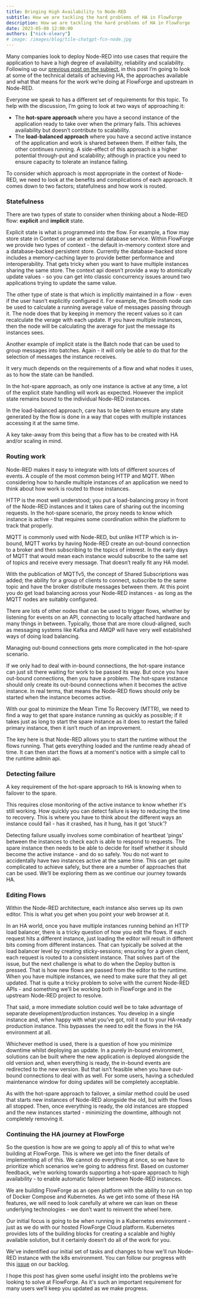 ```yaml
---
title: Bringing High Availability to Node-RED
subtitle: How we are tackling the hard problems of HA in FlowForge
description: How we are tackling the hard problems of HA in FlowForge
date: 2023-05-08 12:00:00
authors: ["nick-oleary"]
# image: /images/blog/tile-chatgpt-fcn-node.jpg
---
```


Many companies look to deploy Node-RED into use cases that require the application
to have a high degree of availability, reliability and scalability. Following up
our [previous post on the subject](../02/highly-available-node-red.md), in this
post I’m going to look at some of the technical details of achieving HA, the
approaches available and what that means for the work we’re doing at FlowForge
and upstream in Node-RED.

<!--more-->

Everyone we speak to has a different set of requirements for this topic. To help
with the discussion, I’m going to look at two ways of approaching it:

 - The **hot-spare approach** where you have a second instance of the application
   ready to take over when the primary fails. This achieves availability but
   doesn’t contribute to scalability.
 - The **load-balanced approach** where you have a second active instance of the
   application and work is shared between them. If either fails, the other
   continues running. A side-effect of this approach is a higher potential
   through-put and scalability; although in practice you need to ensure capacity
   to tolerate an instance failing.

To consider which approach is most appropriate in the context of Node-RED, we
need to look at the benefits and complications of each approach. It comes down
to two factors; statefulness and how work is routed.

### Statefulness

There are two types of state to consider when thinking about a Node-RED flow:
**explicit** and **implicit** state.

Explicit state is what is programmed into the flow. For example, a flow may store
state in Context or use an external database service. Within FlowForge we provide
two types of context - the default in-memory context store and a database-backed 
persistent store. Currently the database-backed store includes a memory-caching
layer to provide better performance and interoperability. That gets tricky when
you want to have multiple instances sharing the same store. The context api
doesn’t provide a way to atomically update values - so you can get into classic
concurrency issues around two applications trying to update the same value.

The other type of state is that which is implicitly maintained in a flow - even
if the user hasn’t explicitly configured it. For example, the Smooth node can be
used to calculate a running average value of messages passing through it. The
node does that by keeping in memory the recent values so it can recalculate the 
verage with each update. If you have multiple instances, then the node will be
calculating the average for just the message its instances sees.

Another example of implicit state is the Batch node that can be used to group
messages into batches. Again - it will only be able to do that for the selection
of messages the instance receives.

It very much depends on the requirements of a flow and what nodes it uses, as to
how the state can be handled.

In the hot-spare approach, as only one instance is active at any time, a lot of
the explicit state handling will work as expected. However the implicit state
remains bound to the individual Node-RED instances.

In the load-balanced approach, care has to be taken to ensure any state generated
by the flow is done in a way that copes with multiple instances accessing it at
the same time.

A key take-away from this being that a flow has to be created with HA and/or scaling
in mind.

### Routing work

Node-RED makes it easy to integrate with lots of different sources of events.
A couple of the most common being HTTP and MQTT. When considering how to handle
multiple instances of an application we need to think about how work is routed
to those instances.

HTTP is the most well understood; you put a load-balancing proxy in front of the
Node-RED instances and it takes care of sharing out the incoming requests. In
the hot-spare scenario, the proxy needs to know which instance is active - that
requires some coordination within the platform to track that properly.

MQTT is commonly used with Node-RED, but unlike HTTP which is in-bound, MQTT
works by having Node-RED create an out-bound connection to a broker and then
subscribing to the topics of interest. In the early days of MQTT that would mean
each instance would subscribe to the same set of topics and receive every message.
That doesn’t really fit any HA model.

With the publication of MQTTv5, the concept of Shared Subscriptions was added;
the ability for a group of clients to connect, subscribe to the same topic and
have the broker distribute messages between them. At this point you do get load
balancing across your Node-RED instances - as long as the MQTT nodes are suitably
configured.

There are lots of other nodes that can be used to trigger flows, whether by
listening for events on an API, connecting to locally attached hardware and many
things in between. Typically, those that are more cloud-aligned, such as messaging
systems like Kafka and AMQP will have very well established ways of doing load
balancing.

Managing out-bound connections gets more complicated in the hot-spare scenario.

If we only had to deal with in-bound connections, the hot-spare instance can just
sit there waiting for work to be passed its way. But once you have out-bound
connections, then you have a problem. The hot-spare instance should only create
its out-bound connections when it becomes the active instance. In real terms,
that means the Node-RED flows should only be started when the instance becomes
active.

With our goal to minimize the Mean Time To Recovery (MTTR), we need to find a
way to get that spare instance running as quickly as possible; if it takes just
as long to start the spare instance as it does to restart the failed primary
instance, then it isn’t much of an improvement.

The key here is that Node-RED allows you to start the runtime without the flows
running. That gets everything loaded and the runtime ready ahead of time. It can
then start the flows at a moment's notice with a simple call to the runtime admin
api.


### Detecting failure

A key requirement of the hot-spare approach to HA is knowing when to failover to
the spare.

This requires close monitoring of the active instance to know whether it's still
working. How quickly you can detect failure is key to reducing the time to recovery.
This is where you have to think about the different ways an instance could fail -
has it crashed, has it hung, has it got ‘stuck’?

Detecting failure usually involves some combination of heartbeat ‘pings’ between
the instances to check each is able to respond to requests. The spare instance
then needs to be able to decide for itself whether it should become the active
instance - and do so safely. You do not want to accidentally have two instances
active at the same time. This can get quite complicated to achieve safely, but
there are a number of approaches that can be used. We’ll be exploring them as we
continue our journey towards HA.

### Editing Flows

Within the Node-RED architecture, each instance also serves up its own editor.
This is what you get when you point your web browser at it.

In an HA world, once you have multiple instances running behind an HTTP load
balancer, there is a tricky question of how you edit the flows. If each request
hits a different instance, just loading the editor will result in different bits
coming from different instances. That can typically be solved at the load balancer
level by creating sticky-sessions; ensuring for a given client, each request is
routed to a consistent instance. That solves part of the issue, but the next
challenge is what to do when the Deploy button is pressed. That is how new flows
are passed from the editor to the runtime. When you have multiple instances, we
need to make sure that they all get updated. That is quite a tricky problem to
solve with the current Node-RED APIs - and something we’ll be working both in
FlowForge and in the upstream Node-RED project to resolve.

That said, a more immediate solution could well be to take advantage of separate 
development/production instances. You develop in a single instance and, when happy
with what you’ve got, roll it out to your HA-ready production instance. This
bypasses the need to edit the flows in the HA environment at all.

Whichever method is used, there is a question of how you minimize downtime whilst
deploying an update. In a purely in-bound environment, solutions can be built
where the new application is deployed alongside the old version and, when everything
is ready, the in-bound events are redirected to the new version. But that isn’t
feasible when you have out-bound connections to deal with as well. For some users,
having a scheduled maintenance window for doing updates will be completely acceptable.

As with the hot-spare approach to failover, a similar method could be used that
starts new instances of Node-RED alongside the old, but with the flows all stopped.
Then, once everything is ready, the old instances are stopped and the new instances
started - minimizing the downtime, although not completely removing it.

### Continuing the HA journey at FlowForge

So the question is how are we going to apply all of this to what we’re building
at FlowForge. This is where we get into the finer details of implementing all of
this. We cannot do everything at once, so we have to prioritize which scenarios
we’re going to address first. Based on customer feedback, we’re working towards
supporting a hot-spare approach to high availability - to enable automatic
failover between Node-RED instances.

We are building FlowForge as an open platform with the ability to run on top of
Docker Compose and Kubernetes. As we get into some of these HA features, we will
need to look carefully at where we can lean on these underlying technologies -
we don’t want to reinvent the wheel here.

Our initial focus is going to be when running in a Kubernetes environment - just
as we do with our hosted FlowForge Cloud platform. Kubernetes provides lots of
the building blocks for creating a scalable and highly available solution, but
it certainly doesn’t do all of the work for you.

We've indentified our initial set of tasks and changes to how we'll run Node-RED
instance with the k8s environment. You can follow our progress with this
[issue](https://github.com/flowforge/flowforge/issues/1920) on our backlog.

I hope this post has given some useful insight into the problems we’re looking
to solve at FlowForge. As it's such an important requirement for many users we’ll
keep you updated as we make progress.




